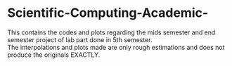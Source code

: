 # Scientific-Computing-Academic-
This contains the codes and plots regarding the mids semester and end semester project of lab part done in 5th semester.  
The interpolations and plots made are only rough estimations and does not produce the originals EXACTLY.
